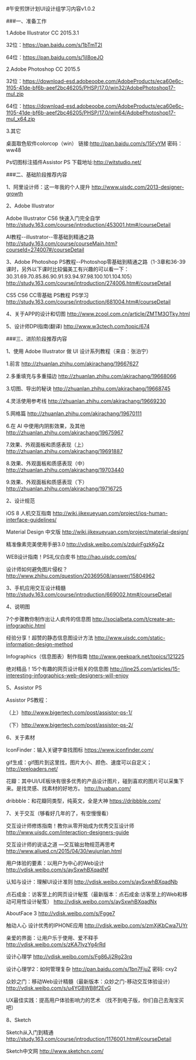 #午安煎饼计划UI设计组学习内容v1.0.2

###一、准备工作

1.Adobe Illustrator CC 2015.3.1

32位：https://pan.baidu.com/s/1bTmT2I

64位：https://pan.baidu.com/s/1jI8oeJO

2.Adobe Photoshop CC 2015.5

32位：https://download-esd.adobeoobe.com/AdobeProducts/eca60e6c-1f05-41de-bf6b-aeef2bc46205/PHSP/17.0/win32/AdobePhotoshop17-mul.zip

64位：https://download-esd.adobeoobe.com/AdobeProducts/eca60e6c-1f05-41de-bf6b-aeef2bc46205/PHSP/17.0/win64/AdobePhotoshop17-mul_x64.zip


3.其它

桌面取色软件colorcop（win）
链接:http://pan.baidu.com/s/15FyYM 密码：ww48

Ps切图标注插件Assistor PS
下载地址:http://witstudio.net/


###二、基础阶段推荐内容

1、阿里设计师：这一年我的个人提升
http://www.uisdc.com/2013-designer-growth

2、Adobe Illustrator

Adobe Illustrator CS6 快速入门完全自学
http://study.163.com/course/introduction/453001.htm#/courseDetail

AI教程--illustrator--零基础到精通之路
http://study.163.com/course/courseMain.htm?courseId=274007#/courseDetail

3、Adobe Photoshop
PS教程--Photoshop零基础到精通之路（1-3章和36-39课时，另外以下课时比较偏美工有兴趣的可以看一下：30.31.69.70.85.86.90.91.93.94.97.98.100.101.104.105）
http://study.163.com/course/introduction/274006.htm#/courseDetail

CS5 CS6 CC零基础 PS教程 PS学习
http://study.163.com/course/introduction/681004.htm#/courseDetail

4、关于APP的设计和切图
http://www.zcool.com.cn/article/ZMTM3OTky.html

5、设计师DPI指南(翻译)
http://www.w3ctech.com/topic/674
 
###三、进阶阶段推荐内容

1、使用 Adobe Illustrator 做 UI 设计系列教程（来自：张泊宁）

1.前言
http://zhuanlan.zhihu.com/akirachang/19667627

2.多重填充与多重描边
http://zhuanlan.zhihu.com/akirachang/19668066

3.切图、导出的秘诀
http://zhuanlan.zhihu.com/akirachang/19668745

4.灵活使用参考线
http://zhuanlan.zhihu.com/akirachang/19669230

5.网格篇
http://zhuanlan.zhihu.com/akirachang/19670111

6.在 AI 中使用内阴影效果，及其他
http://zhuanlan.zhihu.com/akirachang/19675967

7.效果、外观面板和质感表现（上）
http://zhuanlan.zhihu.com/akirachang/19691887

8.效果、外观面板和质感表现（中）
http://zhuanlan.zhihu.com/akirachang/19703440

9.效果、外观面板和质感表现（下）
http://zhuanlan.zhihu.com/akirachang/19716725

2、设计规范

iOS 8 人机交互指南
http://wiki.jikexueyuan.com/project/ios-human-interface-guidelines/

Material Design 中文版
http://wiki.jikexueyuan.com/project/material-design/

精准像素完美使用手册3.0
http://vdisk.weibo.com/s/zduirFgzkKgZz

WEB设计指南！PS礼仪白皮书
http://hao.uisdc.com/ps/

设计师如何避免图片侵权？
http://www.zhihu.com/question/20369508/answer/15804962

3、手机应用交互设计精髓
http://study.163.com/course/introduction/669002.htm#/courseDetail

4、说明图

7个步骤教你制作出让人疯传的信息图
http://socialbeta.com/t/create-an-infographic.html

经验分享！超赞的静态信息图设计方法
http://www.uisdc.com/static-information-design-method

Infographics（信息图表）制作指南
http://www.geekpark.net/topics/121225

绝对精品！15个有趣的网页设计相关的信息图
http://line25.com/articles/15-interesting-infographics-web-designers-will-enjoy

5、Assistor PS

Assistor PS教程：

（上）http://www.bigertech.com/post/assistor-ps-1/

（下）http://www.bigertech.com/post/assistor-ps-2/

6、关于素材

IconFinder：输入关键字查找图标
https://www.iconfinder.com/

gif生成：gif图片到这里找，图片大小、颜色、速度可以自定义；
http://preloaders.net/

花瓣：其中UI/UE板块有很多优秀的产品设计图片，碰到喜欢的图片可以采集下来。是找灵感、找素材的好地方。
http://huaban.com/

dribbble：和花瓣同类型，纯英文，全是大神
https://dribbble.com/

7、关于交互（够看好几年的了，有空慢慢看）

交互设计师修炼指南！教你从零开始成为优秀交互设计师
http://www.uisdc.com/interaction-designers-guide

交互设计师的说话之道 —交互输出物规范再思考
http://www.aliued.cn/2015/04/30/wujunlan.html

用户体验的要素：以用户为中心的Web设计
http://vdisk.weibo.com/s/aySxwhBXqadNf

认知与设计：理解UI设计准则
http://vdisk.weibo.com/s/aySxwhBXqadNb

点石成金：访客至上的网页设计秘笈（最新版本：点石成金:访客至上的Web和移动可用性设计秘笈）
http://vdisk.weibo.com/s/aySxwhBXqadNx

AboutFace 3
http://vdisk.weibo.com/s/Fgge7

触动人心 设计优秀的IPHONE应用
http://vdisk.weibo.com/s/zmXjKbCwa7UYr

亲爱的界面：让用户乐于使用、爱不释手
http://vdisk.weibo.com/s/zKA7IyzYg4rRd

设计心理学
http://vdisk.weibo.com/s/Fg86Jj2Rg23rq

设计心理学2：如何管理复杂
http://pan.baidu.com/s/1bn7FjuZ 密码: cxy2

众妙之门：移动Web设计精髓（最新版本：众妙之门-移动交互体验设计）
http://vdisk.weibo.com/s/u4YGBWB8f2EvG

UX最佳实践：提高用户体验影响力的艺术
（找不到电子版，你们自己去淘宝买吧）

8、Sketch  

Sketch从入门到精通
http://study.163.com/course/introduction/1176001.htm#/courseDetail

Sketch中文网
http://www.sketchcn.com/
